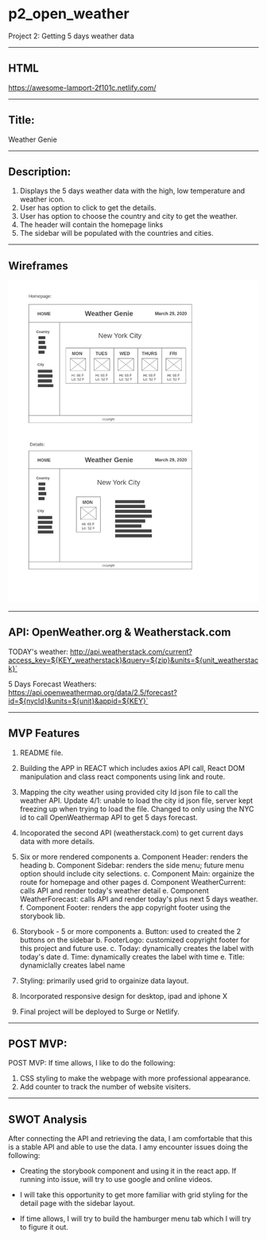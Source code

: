 # p2_open_weather
Project 2: Getting 5 days weather data

---------------------
HTML
---------------------
https://awesome-lamport-2f101c.netlify.com/

---------------------
 Title:
---------------------
  Weather Genie

---------------------
  Description:
---------------------
1. Displays the 5 days weather data with the high, low temperature and weather icon.
2. User has option to click to get the details.
3. User has option to choose the country and city to get the weather.
4. The header will contain the homepage links
5. The sidebar will be populated with the countries and cities.

---------------------
Wireframes
---------------------
![](./P2_wireframe.png)

---------------------
  API: OpenWeather.org & Weatherstack.com
---------------------
TODAY's weather:
http://api.weatherstack.com/current?access_key=${KEY_weatherstack}&query=${zip}&units=${unit_weatherstack}`

5 Days Forecast Weathers:
https://api.openweathermap.org/data/2.5/forecast?id=${nycId}&units=${unit}&appid=${KEY}`

---------------------
  MVP Features
---------------------
1. README file.

2. Building the APP in REACT which includes axios API call, React DOM manipulation and class react components using link and route.

3. Mapping the city weather using provided city Id json file to call the weather API. Update 4/1: unable to load the city id json file, server kept freezing up when trying to load the file. Changed to only using the NYC id to call OpenWeathermap API to get 5 days forecast.

4. Incoporated the second API (weatherstack.com) to get current days data with more details.

5. Six or more rendered components 
  a. Component Header: renders the heading
  b. Component Sidebar: renders the side menu; future menu option should include city selections.
  c. Component Main:  orgainize the route for homepage and other pages
  d. Component WeatherCurrent: calls API and render today's weather detail
  e. Component WeatherForecast: calls API and render today's plus next 5 days weather.
  f. Component Footer: renders the app copyright footer using the storybook lib.

6. Storybook - 5 or more components
  a. Button: used to created the 2 buttons on the sidebar
  b. FooterLogo: customized copyright footer for this project and future use.
  c. Today: dynamically creates the label with today's date
  d. Time: dynamically creates the label with time
  e. Title: dynamiclally creates label name

7. Styling: primarily used grid to orgainize data layout. 

8. Incorporated responsive design for desktop, ipad and iphone X

9. Final project will be deployed to Surge or Netlify.

---------------------
  POST MVP:
---------------------
POST MVP: If time allows, I like to do the following:

1. CSS styling to make the webpage with more professional appearance.
2. Add counter to track the number of website visiters.

---------------------
SWOT Analysis
---------------------
After connecting the API and retrieving the data, I am comfortable that this is a stable API and able to use the data. I amy encounter issues doing the following:

 - Creating the storybook component and using it in the react app. If running into issue, will try to use google and online videos.

 - I will take this opportunity to get more familiar with grid styling for the detail page with the sidebar layout.

 - If time allows, I will try to build the hamburger menu tab which I will try to figure it out.

